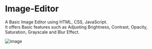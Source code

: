 # Image-Editor
A Basic Image Editor using HTML, CSS, JavaScript. <br>
It offers Basic features such as Adjusting Brightness, Contrast, Opacity, Saturation, Grayscale and Blur Effect.

![image](https://user-images.githubusercontent.com/111999304/213244922-1b064f89-bc5f-4721-84f6-a233d75576a4.png)
